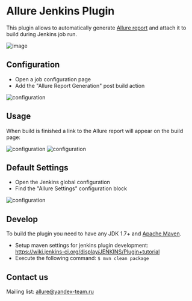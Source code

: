 # Allure Jenkins Plugin
This plugin allows to automatically generate [Allure report](http://allure.qatools.ru) and attach it to build during Jenkins job run.

![image](https://raw.github.com/allure-framework/allure-core/master/allure-dashboard.png)

## Configuration
 * Open a job configuration page
 * Add the "Allure Report Generation" post build action

![configuration](https://raw.githubusercontent.com/allure-framework/allure-jenkins-plugin/master/img/allure-configuration.png)

## Usage
When build is finished a link to the Allure report will appear on the build page:

![configuration](https://raw.githubusercontent.com/allure-framework/allure-jenkins-plugin/master/img/allure-sidebar.png)
![configuration](https://raw.githubusercontent.com/allure-framework/allure-jenkins-plugin/master/img/allure-report.png)

## Default Settings
 * Open the Jenkins global configuration
 * Find the "Allure Settings" configuration block
 
![configuration](https://raw.githubusercontent.com/allure-framework/allure-jenkins-plugin/master/img/allure-settings.png)


## Develop
To build the plugin you need to have any JDK 1.7+ and [Apache Maven](http://maven.apache.org/).
 * Setup maven settings for jenkins plugin development: https://wiki.jenkins-ci.org/display/JENKINS/Plugin+tutorial
 * Execute the following command: `$ mvn clean package`

## Contact us
Mailing list: [allure@yandex-team.ru](mailto:allure@yandex-team.ru)

